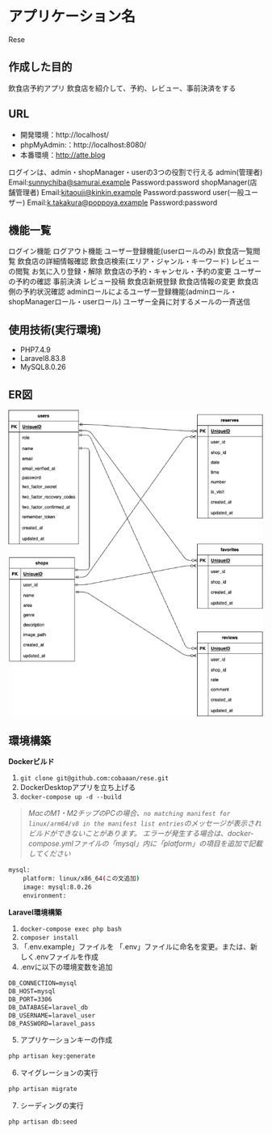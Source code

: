 # アプリケーション名
Rese

## 作成した目的
飲食店予約アプリ
飲食店を紹介して、予約、レビュー、事前決済をする

## URL
- 開発環境：http://localhost/
- phpMyAdmin:：http://localhost:8080/
- 本番環境：http://atte.blog

ログインは、admin・shopManager・userの3つの役割で行える
admin(管理者) Email:sunnychiba@samurai.example Password:password
shopManager(店舗管理者) Email:kitaouji@kinkin.example Password:password
user(一般ユーザー) Email:k.takakura@poppoya.example Password:password

## 機能一覧
ログイン機能
ログアウト機能
ユーザー登録機能(userロールのみ)
飲食店一覧閲覧
飲食店の詳細情報確認
飲食店検索(エリア・ジャンル・キーワード)
レビューの閲覧
お気に入り登録・解除
飲食店の予約・キャンセル・予約の変更
ユーザーの予約の確認
事前決済
レビュー投稿
飲食店新規登録
飲食店情報の変更
飲食店側の予約状況確認
adminロールによるユーザー登録機能(adminロール・shopManagerロール・userロール)
ユーザー全員に対するメールの一斉送信

## 使用技術(実行環境)
- PHP7.4.9
- Laravel8.83.8
- MySQL8.0.26

## ER図
![alt text](rese.drawio.png)

## 環境構築
**Dockerビルド**
1. `git clone git@github.com:cobaaan/rese.git`
2. DockerDesktopアプリを立ち上げる
3. `docker-compose up -d --build`

> *MacのM1・M2チップのPCの場合、`no matching manifest for linux/arm64/v8 in the manifest list entries`のメッセージが表示されビルドができないことがあります。
エラーが発生する場合は、docker-compose.ymlファイルの「mysql」内に「platform」の項目を追加で記載してください*
``` bash
mysql:
    platform: linux/x86_64(この文追加)
    image: mysql:8.0.26
    environment:
```

**Laravel環境構築**
1. `docker-compose exec php bash`
2. `composer install`
3. 「.env.example」ファイルを 「.env」ファイルに命名を変更。または、新しく.envファイルを作成
4. .envに以下の環境変数を追加
``` text
DB_CONNECTION=mysql
DB_HOST=mysql
DB_PORT=3306
DB_DATABASE=laravel_db
DB_USERNAME=laravel_user
DB_PASSWORD=laravel_pass
```
5. アプリケーションキーの作成
``` bash
php artisan key:generate
```

6. マイグレーションの実行
``` bash
php artisan migrate
```

7. シーディングの実行
``` bash
php artisan db:seed
```

